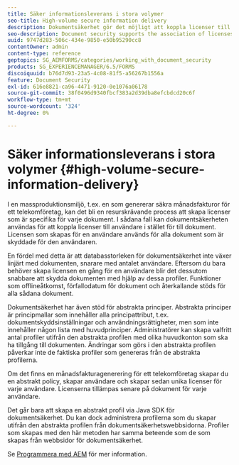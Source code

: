 ```yaml
---
title: Säker informationsleverans i stora volymer
seo-title: High-volume secure information delivery
description: Dokumentsäkerhet gör det möjligt att koppla licenser till användare i stället för till dokument i massproduktionsmiljöer.
seo-description: Document security supports the association of licenses to users, rather than to the documents in mass production environments.
uuid: 9747d283-506c-434e-9850-e50b95290cc8
contentOwner: admin
content-type: reference
geptopics: SG_AEMFORMS/categories/working_with_document_security
products: SG_EXPERIENCEMANAGER/6.5/FORMS
discoiquuid: b76d7d93-23a5-4c08-81f5-a56267b1556a
feature: Document Security
exl-id: 616e8821-ca96-4471-9120-0e1076a06178
source-git-commit: 38f0496d9340fbcf383a2d39dba8efcbdcd20c6f
workflow-type: tm+mt
source-wordcount: '324'
ht-degree: 0%

---
```


# Säker informationsleverans i stora volymer {#high-volume-secure-information-delivery}

I en massproduktionsmiljö, t.ex. en som genererar säkra månadsfakturor för ett telekomföretag, kan det bli en resurskrävande process att skapa licenser som är specifika för varje dokument. I sådana fall kan dokumentsäkerheten användas för att koppla licenser till användare i stället för till dokument. Licensen som skapas för en användare används för alla dokument som är skyddade för den användaren.

En fördel med detta är att databasstorleken för dokumentsäkerhet inte växer linjärt med dokumenten, snarare med antalet användare. Eftersom du bara behöver skapa licensen en gång för en användare blir det dessutom snabbare att skydda dokumenten med hjälp av dessa profiler. Funktioner som offlineåtkomst, förfallodatum för dokument och återkallande stöds för alla sådana dokument.

Dokumentsäkerhet har även stöd för abstrakta principer. Abstrakta principer är principmallar som innehåller alla principattribut, t.ex. dokumentskyddsinställningar och användningsrättigheter, men som inte innehåller någon lista med huvudprinciper. Administratörer kan skapa valfritt antal profiler utifrån den abstrakta profilen med olika huvudkonton som ska ha tillgång till dokumenten. Ändringar som görs i den abstrakta profilen påverkar inte de faktiska profiler som genereras från de abstrakta profilerna.

Om det finns en månadsfakturagenerering för ett telekomföretag skapar du en abstrakt policy, skapar användare och skapar sedan unika licenser för varje användare. Licenserna tillämpas senare på dokument för varje användare.

Det går bara att skapa en abstrakt profil via Java SDK för dokumentsäkerhet. Du kan dock administrera profilerna som du skapar utifrån den abstrakta profilen från dokumentsäkerhetswebbsidorna. Profiler som skapas med den här metoden har samma beteende som de som skapas från webbsidor för dokumentsäkerhet.

Se [Programmera med AEM](https://www.adobe.com/go/learn_aemforms_programming_63) för mer information.
